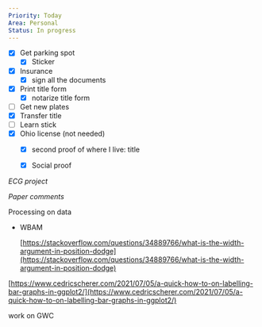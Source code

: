 ```yaml
---
Priority: Today
Area: Personal
Status: In progress
---
```

- [x] Get parking spot
    - [x] Sticker
- [x] Insurance
    - [x] sign all the documents
- [x] Print title form
    - [x] notarize title form
- [ ] Get new plates
- [x] Transfer title
- [ ] Learn stick
- [x] Ohio license (not needed)
    - [x] second proof of where I live: title
    - [x] Social proof

  

  

_ECG project_

_Paper comments_

Processing on data

- WBAM
    
    [https://stackoverflow.com/questions/34889766/what-is-the-width-argument-in-position-dodge](https://stackoverflow.com/questions/34889766/what-is-the-width-argument-in-position-dodge)
    

  

[https://www.cedricscherer.com/2021/07/05/a-quick-how-to-on-labelling-bar-graphs-in-ggplot2/](https://www.cedricscherer.com/2021/07/05/a-quick-how-to-on-labelling-bar-graphs-in-ggplot2/)

  

work on GWC